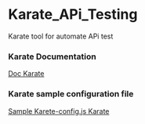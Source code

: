 # Karate_APi_Testing
Karate tool for automate APi test

### Karate Documentation
[Doc Karate](https://karatelabs.github.io/karate/)

### Karate sample configuration file 
[Sample Karete-config.js Karate](https://github.com/karatelabs/karate/blob/master/karate-junit5/src/test/java/karate/SampleTest.java)
